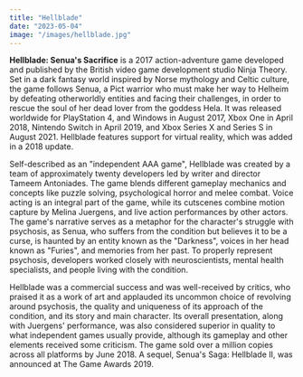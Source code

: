 ```yaml
---
title: "Hellblade"
date: "2023-05-04"
image: "/images/hellblade.jpg"
---
```


**Hellblade: Senua's Sacrifice** is a 2017 action-adventure game developed and published by the British video game development studio Ninja Theory. Set in a dark fantasy world inspired by Norse mythology and Celtic culture, the game follows Senua, a Pict warrior who must make her way to Helheim by defeating otherworldly entities and facing their challenges, in order to rescue the soul of her dead lover from the goddess Hela. It was released worldwide for PlayStation 4, and Windows in August 2017, Xbox One in April 2018, Nintendo Switch in April 2019, and Xbox Series X and Series S in August 2021. Hellblade features support for virtual reality, which was added in a 2018 update.

Self-described as an "independent AAA game", Hellblade was created by a team of approximately twenty developers led by writer and director Tameem Antoniades. The game blends different gameplay mechanics and concepts like puzzle solving, psychological horror and melee combat. Voice acting is an integral part of the game, while its cutscenes combine motion capture by Melina Juergens, and live action performances by other actors. The game's narrative serves as a metaphor for the character's struggle with psychosis, as Senua, who suffers from the condition but believes it to be a curse, is haunted by an entity known as the "Darkness", voices in her head known as "Furies", and memories from her past. To properly represent psychosis, developers worked closely with neuroscientists, mental health specialists, and people living with the condition.

Hellblade was a commercial success and was well-received by critics, who praised it as a work of art and applauded its uncommon choice of revolving around psychosis, the quality and uniqueness of its approach of the condition, and its story and main character. Its overall presentation, along with Juergens' performance, was also considered superior in quality to what independent games usually provide, although its gameplay and other elements received some criticism. The game sold over a million copies across all platforms by June 2018. A sequel, Senua's Saga: Hellblade II, was announced at The Game Awards 2019.
